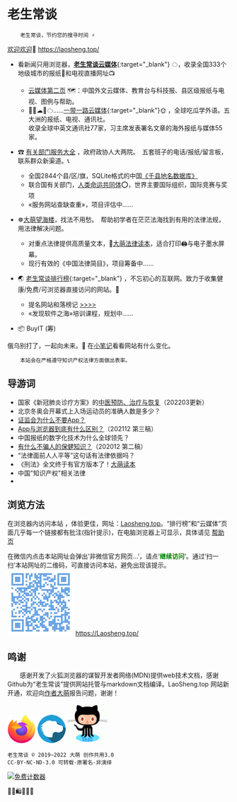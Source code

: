 老生常谈
========

		老生常谈，节约您的搜寻时间 ⚡

[欢迎欢迎](author/speech.txt "初心与历程")🙂  https://laosheng.top/  
<!-- <base target="_blank">{:target="_self"} -->

+ 看新闻只用浏览器，[**老生常谈云媒体**](fly "权威资讯，正在汇集"){:target="_blank"} ☁，收录全国333个地级城市的报纸📰和电视直播网址📺
  + [云媒体第二页](fly/index2.html) 🗺️：中国外文云媒体、教育台与科技报、县区级报纸与电视、图例与帮助。
  + 🚅🚃☁🚃☁……[一带一路云媒体](fly/yidaiyilu.html){:target="_blank"}🌞 ，全球吃瓜学外语。五大洲的报纸、电视、通讯社。  
  收录全球中英文通讯社77家，习主席发表署名文章的海外报纸与媒体55家。
+ ☎ [有关部门服务大全](fuwu "找到有关部门") ，政府政协人大两院。　五套班子的电话/报纸/留言板，联系群众新渠道。📞
  + 全国2844个县/区/旗，SQLite格式的中国[《千县地名数据库》](fuwu/dimingku)
  + 联合国有关部门，[人类命运共同体](fuwu/union)⭕，世界主要国际组织，国际竞赛与奖项
  + «服务网站查缺查重»，项目评估中……

+ ☸️[大萌望海楼](falv "法治中国进行时")，找法不用愁。　帮助初学者在茫茫法海找到有用的法律法规，用法律解决问题。
  + 对重点法律提供高质量文本，💎[大萌法律读本](falv/duben)，适合打印🖨与电子墨水屏幕。
  + 现行有效的《中国法律简目》，项目筹备中……

+ 🌏 [老生常谈排行榜](index2.html "大浪淘沙，精选网站"){:target="_blank"} ，不忘初心的互联网。致力于收集健康/免费/可浏览器直接访问的网站。🚩
  + 提名网站和落榜记 [>>>>](changtan/timing.txt)
  + «发现软件之海»培训课程，规划中……

+ 📦  BuyIT (筹) <!-- （败点啥）Oh My God Goods! 我买的好货  -->

俄乌别打了，一起向未来。🎎  在[小笔记](broad/blog.txt "建站心得")看看网站有什么变化。

		本站会在严格遵守知识产权法律方面做出表率。


导游词
--------

+ 国家《新冠肺炎诊疗方案》的[中医预防、治疗与恢复](changtan/6-新冠肺炎诊疗方案的中医治疗.txt)（202203更新）
+ 北京冬奥会开幕式上入场运动员的准确人数是多少？
+ [证监会为什么不要App？](changtan/8-证券信息披露的法定媒体.txt)
+ [App与浏览器到底有什么区别？](changtan/App和浏览器的三个区别.txt)（202112 第三稿）
+ 中国报纸的数字化技术为什么全球领先？
+ [有什么不骗人的保健知识？](changtan/6-权威的医疗保健类报纸.txt)（202012 第二稿）
+ “法律面前人人平等”这句话有法律依据吗？
+ 《刑法》全文终于有官方版本了！[大萌读本](https://laosheng.top/falv/duben/2020-xingfa.txt)
+ 中国"知识产权"相关法律
+ 


浏览方法
--------

在浏览器内访问本站 ，体验更佳，网址：[Laosheng.top](https://laosheng.top '老生常谈')。“排行榜”和“云媒体”页面几乎每一个链接都有批注(指针提示)，在电脑浏览器上可显示，具体请见 [帮助页](author/helpweb.txt "老生常谈站点的浏览帮助")

在微信内点击本站网址会弹出‘非微信官方网页…’，请点‘<font color="green"><b>继续访问</b></font>’。通过‘扫一扫’本站网址的二维码，可直接访问本站，避免出现该提示。  
 ![](./indexQR-Blue.png) 
https://Laosheng.top/


鸣谢
------

　　感谢开发了火狐浏览器的谋智开发者网络(MDN)提供web技术文档，感谢Github为“老生常谈”提供网站托管与markdown文档编译。LaoSheng.top 网站新开通，欢迎向[作者大萌](author/helpme.txt "帮助作者")报告问题，谢谢！  
<!-- (https://www.mozilla.org/media/protocol/img/logos/firefox/browser/logo-sm.f2523d97cbe0.png) -->
![更安全的火狐浏览器](thanks4firefox-64.png)
![谋智开发者网络](thanks-MDN-64.png)
![感谢Github支持本站](thanks4github-90.png)<!-- http://loucypher.github.io/images/octocat.png -->

	老生常谈 © 2019~2022 大萌 创作共用3.0
	CC-BY-NC-ND-3.0 可转载-原署名-非演绎

<a href="https://www.mfwztj.com/" target="_blank"><img src="https://www.mfwztj.com/hit.php?id=ymuvxfn&nd=3&style=5" border="0" alt="免费计数器"></a>
<script language="javascript" src="http://www.alicount.com/1683"></script>
<!-- Global site tag (gtag.js) - Google Analytics -->
<script async src="https://www.googletagmanager.com/gtag/js?id=UA-179794713-1"></script>
<script>  window.dataLayer = window.dataLayer || [];
  function gtag(){dataLayer.push(arguments);}
  gtag('js', new Date());  gtag('config', 'UA-179794713-1');
</script>
🎁🎅🛍💐🎀🥳
